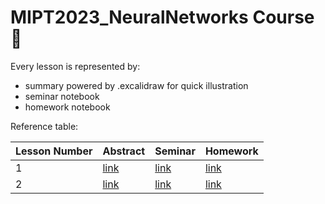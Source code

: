 # MIPT2023_NeuralNetworks Course 🌵

Every lesson is represented by:
- summary powered by .excalidraw for quick illustration  
- seminar notebook
- homework notebook

Reference table:


| Lesson Number |Abstract | Seminar | Homework |
|---------------|---------|---------|----------|
| 1 | [link](lesson1/sem1.md) | [link](lesson1/sem1.md)| [link](lesson1/hw_1.ipynb) |
| 2 | [link](lesson1/sem1.md) | [link](lesson1/sem1.md)| [link](lesson1/hw_1.ipynb) |

